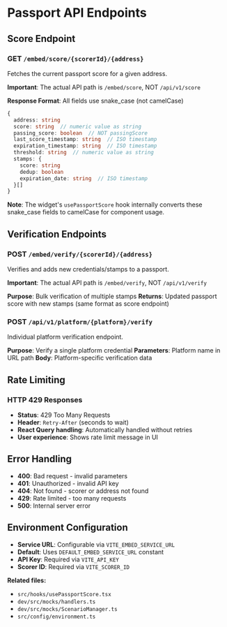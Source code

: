 # Passport API Endpoints

## Score Endpoint

### GET `/embed/score/{scorerId}/{address}`
Fetches the current passport score for a given address.

**Important**: The actual API path is `/embed/score`, NOT `/api/v1/score`

**Response Format**: All fields use snake_case (not camelCase)
```typescript
{
  address: string
  score: string  // numeric value as string
  passing_score: boolean  // NOT passingScore
  last_score_timestamp: string  // ISO timestamp
  expiration_timestamp: string  // ISO timestamp
  threshold: string  // numeric value as string
  stamps: {
    score: string
    dedup: boolean
    expiration_date: string  // ISO timestamp
  }[]
}
```

**Note**: The widget's `usePassportScore` hook internally converts these snake_case fields to camelCase for component usage.

## Verification Endpoints

### POST `/embed/verify/{scorerId}/{address}`
Verifies and adds new credentials/stamps to a passport.

**Important**: The actual API path is `/embed/verify`, NOT `/api/v1/verify`

**Purpose**: Bulk verification of multiple stamps
**Returns**: Updated passport score with new stamps (same format as score endpoint)

### POST `/api/v1/platform/{platform}/verify`
Individual platform verification endpoint.

**Purpose**: Verify a single platform credential
**Parameters**: Platform name in URL path
**Body**: Platform-specific verification data

## Rate Limiting

### HTTP 429 Responses
- **Status**: 429 Too Many Requests
- **Header**: `Retry-After` (seconds to wait)
- **React Query handling**: Automatically handled without retries
- **User experience**: Shows rate limit message in UI

## Error Handling

- **400**: Bad request - invalid parameters
- **401**: Unauthorized - invalid API key
- **404**: Not found - scorer or address not found
- **429**: Rate limited - too many requests
- **500**: Internal server error

## Environment Configuration

- **Service URL**: Configurable via `VITE_EMBED_SERVICE_URL`
- **Default**: Uses `DEFAULT_EMBED_SERVICE_URL` constant
- **API Key**: Required via `VITE_API_KEY`
- **Scorer ID**: Required via `VITE_SCORER_ID`

**Related files:**
- `src/hooks/usePassportScore.tsx`
- `dev/src/mocks/handlers.ts`
- `dev/src/mocks/ScenarioManager.ts`
- `src/config/environment.ts`
